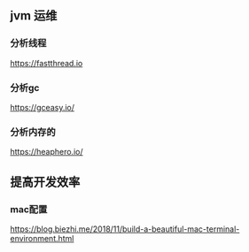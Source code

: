## jvm 运维
### 分析线程
https://fastthread.io

### 分析gc
https://gceasy.io/

### 分析内存的
https://heaphero.io/

## 提高开发效率
### mac配置
https://blog.biezhi.me/2018/11/build-a-beautiful-mac-terminal-environment.html
